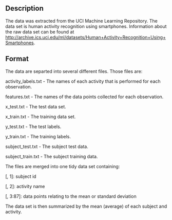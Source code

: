##  Description

The data was extracted from the UCI Machine Learning Repository. The data set is
human activity recognition using smartphones. Information about the raw data set
can be found at http://archive.ics.uci.edu/ml/datasets/Human+Activity+Recognition+Using+Smartphones.

##  Format

The data are separted into several different files.  Those files are:

activity_labels.txt - The names of each activity that is performed for each
observation.

features.txt - The names of the data points collected for each observation.

x_test.txt - The test data set.

x_train.txt - The training data set.

y_test.txt - The test labels.

y_train.txt - The training labels.

subject_test.txt - The subject test data.

subject_train.txt - The subject training data.

The files are merged into one tidy data set containing:

[, 1]: subject id

[, 2]: activity name

[, 3:87]: data points relating to the mean or standard deviation

The data set is then summarized by the mean (average) of each subject and
activity.
